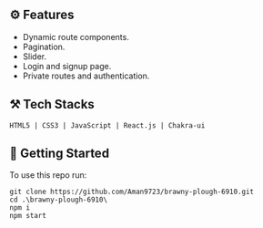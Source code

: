 ## ⚙️ Features

* Dynamic route components.
* Pagination.
* Slider.
* Login and signup page.
* Private routes and authentication.

## ⚒️ Tech Stacks

`HTML5 | CSS3 | JavaScript | React.js | Chakra-ui`

## 🚀 Getting Started

To use this repo run:
```
git clone https://github.com/Aman9723/brawny-plough-6910.git
cd .\brawny-plough-6910\
npm i
npm start
```
